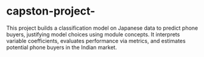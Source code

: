 # capston-project-
This project builds a classification model on Japanese data to predict phone buyers, justifying model choices using module concepts. It interprets variable coefficients, evaluates performance via metrics, and estimates potential phone buyers in the Indian market.
